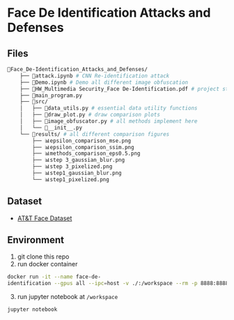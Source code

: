 # Face De Identification Attacks and Defenses

## Files
```bash
📂Face_De-Identification_Attacks_and_Defenses/
    ├── 📃attack.ipynb # CNN Re-identification attack 
    ├── 📃Demo.ipynb # Demo all different image obfuscation
    ├── 📄HW_Multimedia Security_Face De-Identification.pdf # project step by step description
    ├── 📃main_program.py
    ├── 📂src/
    │   ├── 📃data_utils.py # essential data utility functions
    │   ├── 📃draw_plot.py # draw comparison plots
    │   ├── 📃image_obfuscator.py # all methods implement here
    │   └── 📃__init__.py
    └── 📂results/ # all different comparison figures
        ├── 📊epsilon_comparison_mse.png 
        ├── 📊epsilon_comparison_ssim.png
        ├── 📊methods_comparison_eps0.5.png
        ├── 📊step 3_gaussian_blur.png
        ├── 📊step 3_pixelized.png
        ├── 📊step1_gaussian_blur.png
        └── 📊step1_pixelized.png
```


## Dataset
* [AT&T Face Dataset](https://git-disl.github.io/GTDLBench/datasets/att_face_dataset/)

## Environment
1. git clone this repo
2. run docker container
```bash
docker run -it --name face-de-
identification --gpus all --ipc=host -v ./:/workspace --rm -p 8888:8888 allenlin316/face-de-identification
```
3. run jupyter notebook at `/workspace` 
```bash
jupyter notebook
```